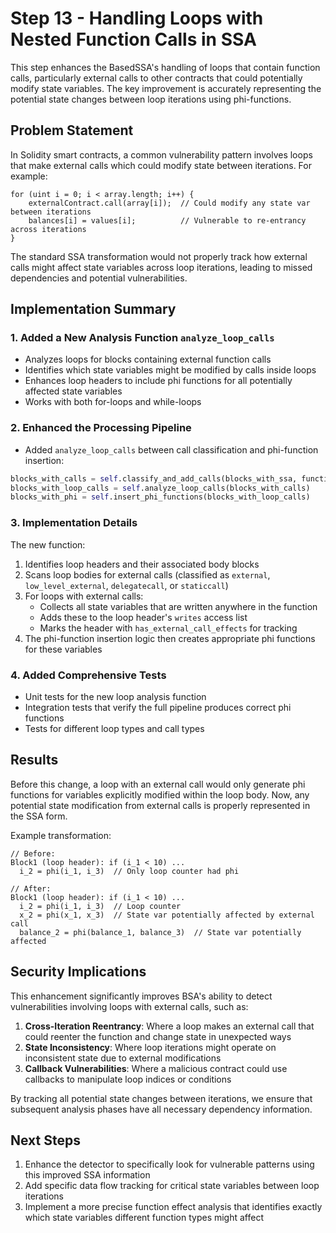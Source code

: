 # Step 13 - Handling Loops with Nested Function Calls in SSA

This step enhances the BasedSSA's handling of loops that contain function calls, particularly external calls to other contracts that could potentially modify state variables. The key improvement is accurately representing the potential state changes between loop iterations using phi-functions.

## Problem Statement

In Solidity smart contracts, a common vulnerability pattern involves loops that make external calls which could modify state between iterations. For example:

```solidity
for (uint i = 0; i < array.length; i++) {
    externalContract.call(array[i]);  // Could modify any state var between iterations
    balances[i] = values[i];          // Vulnerable to re-entrancy across iterations
}
```

The standard SSA transformation would not properly track how external calls might affect state variables across loop iterations, leading to missed dependencies and potential vulnerabilities.

## Implementation Summary

### 1. Added a New Analysis Function `analyze_loop_calls`

- Analyzes loops for blocks containing external function calls
- Identifies which state variables might be modified by calls inside loops
- Enhances loop headers to include phi functions for all potentially affected state variables 
- Works with both for-loops and while-loops

### 2. Enhanced the Processing Pipeline

- Added `analyze_loop_calls` between call classification and phi-function insertion:
```python
blocks_with_calls = self.classify_and_add_calls(blocks_with_ssa, function_map)
blocks_with_loop_calls = self.analyze_loop_calls(blocks_with_calls)
blocks_with_phi = self.insert_phi_functions(blocks_with_loop_calls)
```

### 3. Implementation Details

The new function:
1. Identifies loop headers and their associated body blocks
2. Scans loop bodies for external calls (classified as `external`, `low_level_external`, `delegatecall`, or `staticcall`)
3. For loops with external calls:
   - Collects all state variables that are written anywhere in the function
   - Adds these to the loop header's `writes` access list
   - Marks the header with `has_external_call_effects` for tracking
4. The phi-function insertion logic then creates appropriate phi functions for these variables

### 4. Added Comprehensive Tests

- Unit tests for the new loop analysis function
- Integration tests that verify the full pipeline produces correct phi functions
- Tests for different loop types and call types

## Results

Before this change, a loop with an external call would only generate phi functions for variables explicitly modified within the loop body. Now, any potential state modification from external calls is properly represented in the SSA form.

Example transformation:
```
// Before:
Block1 (loop header): if (i_1 < 10) ...
  i_2 = phi(i_1, i_3)  // Only loop counter had phi

// After:
Block1 (loop header): if (i_1 < 10) ...
  i_2 = phi(i_1, i_3)  // Loop counter
  x_2 = phi(x_1, x_3)  // State var potentially affected by external call
  balance_2 = phi(balance_1, balance_3)  // State var potentially affected
```

## Security Implications

This enhancement significantly improves BSA's ability to detect vulnerabilities involving loops with external calls, such as:

1. **Cross-Iteration Reentrancy**: Where a loop makes an external call that could reenter the function and change state in unexpected ways
2. **State Inconsistency**: Where loop iterations might operate on inconsistent state due to external modifications
3. **Callback Vulnerabilities**: Where a malicious contract could use callbacks to manipulate loop indices or conditions

By tracking all potential state changes between iterations, we ensure that subsequent analysis phases have all necessary dependency information.

## Next Steps

1. Enhance the detector to specifically look for vulnerable patterns using this improved SSA information
2. Add specific data flow tracking for critical state variables between loop iterations
3. Implement a more precise function effect analysis that identifies exactly which state variables different function types might affect